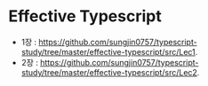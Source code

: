 # Effective Typescript
- 1장 : https://github.com/sungjin0757/typescript-study/tree/master/effective-typescript/src/Lec1.
- 2장 : https://github.com/sungjin0757/typescript-study/tree/master/effective-typescript/src/Lec2.
